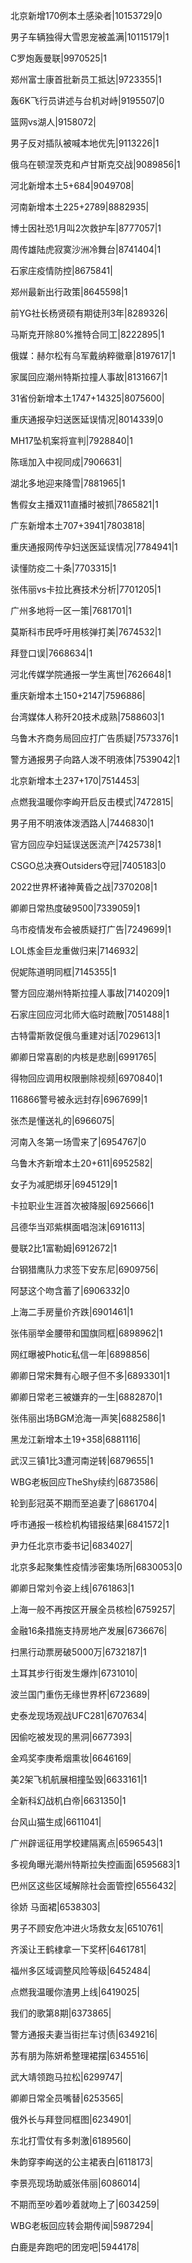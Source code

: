 北京新增170例本土感染者|10153729|0

男子车辆独得大雪恩宠被盖满|10115179|1

C罗炮轰曼联|9970525|1

郑州富士康首批新员工抵达|9723355|1

轰6K飞行员讲述与台机对峙|9195507|0

篮网vs湖人|9158072|

男子反对插队被喊本地优先|9113226|1

俄乌在顿涅茨克和卢甘斯克交战|9089856|1

河北新增本土5+684|9049708|

河南新增本土225+2789|8882935|

博士因社恐1月叫2次救护车|8777057|1

周传雄陆虎寂寞沙洲冷舞台|8741404|1

石家庄疫情防控|8675841|

郑州最新出行政策|8645598|1

前YG社长杨贤硕有期徒刑3年|8289326|

马斯克开除80%推特合同工|8222895|1

俄媒：赫尔松有乌军戴纳粹徽章|8197617|1

家属回应潮州特斯拉撞人事故|8131667|1

31省份新增本土1747+14325|8075600|

重庆通报孕妇送医延误情况|8014339|0

MH17坠机案将宣判|7928840|1

陈瑶加入中视同成|7906631|

湖北多地迎来降雪|7881965|1

售假女主播双11直播时被抓|7865821|1

广东新增本土707+3941|7803818|

重庆通报网传孕妇送医延误情况|7784941|1

读懂防疫二十条|7703315|1

张伟丽vs卡拉比赛技术分析|7701205|1

广州多地将一区一策|7681701|1

莫斯科市民呼吁用核弹打美|7674532|1

拜登口误|7668634|1

河北传媒学院通报一学生离世|7626648|1

重庆新增本土150+2147|7596886|

台湾媒体人称歼20技术成熟|7588603|1

乌鲁木齐商务局回应打广告质疑|7573376|1

警方通报男子向路人泼不明液体|7539042|1

北京新增本土237+170|7514453|

点燃我温暖你李峋开启反击模式|7472815|

男子用不明液体泼洒路人|7446830|1

官方回应孕妇延误送医流产|7425738|1

CSGO总决赛Outsiders夺冠|7405183|0

2022世界杯诸神黄昏之战|7370208|1

卿卿日常热度破9500|7339059|1

乌市疫情发布会被质疑打广告|7249699|1

LOL炼金巨龙重做归来|7146932|

倪妮陈道明同框|7145355|1

警方回应潮州特斯拉撞人事故|7140209|1

石家庄回应河北师大临时疏散|7051488|1

古特雷斯敦促俄乌重建对话|7029613|1

卿卿日常喜剧的内核是悲剧|6991765|

得物回应调用权限删除视频|6970840|1

116866警号被永远封存|6967699|1

张杰是懂送礼的|6966075|

河南入冬第一场雪来了|6954767|0

乌鲁木齐新增本土20+611|6952582|

女子为减肥绑牙|6945129|1

卡拉职业生涯首次被降服|6925666|1

吕德华当邓紫棋面唱泡沫|6916113|

曼联2比1富勒姆|6912672|1

台钢猎鹰队力求签下安东尼|6909756|

阿瑟这个吻含蓄了|6906332|0

上海二手房量价齐跌|6901461|1

张伟丽举金腰带和国旗同框|6898962|1

网红曝被Photic私信一年|6898856|

卿卿日常宋舞有心眼子但不多|6893301|1

卿卿日常老三被嫌弃的一生|6882870|1

张伟丽出场BGM沧海一声笑|6882586|1

黑龙江新增本土19+358|6881116|

武汉三镇1比3遭河南逆转|6879655|1

WBG老板回应TheShy续约|6873586|

轮到彭冠英不期而至追妻了|6861704|

呼市通报一核检机构错报结果|6841572|1

尹力任北京市委书记|6834027|

北京多起聚集性疫情涉密集场所|6830053|0

卿卿日常刘令姿上线|6761863|1

上海一般不再按区开展全员核检|6759257|

金融16条措施支持房地产发展|6736676|

扫黑行动票房破5000万|6732187|1

土耳其步行街发生爆炸|6731010|

波兰国门重伤无缘世界杯|6723689|

史泰龙现场观战UFC281|6707634|

因偷吃被发现的黑洞|6677393|

金鸡奖李庚希烟熏妆|6646169|

美2架飞机航展相撞坠毁|6633161|1

全新科幻战机白帝|6631350|1

台风山猫生成|6611041|

广州辟谣征用学校建隔离点|6596543|1

多视角曝光潮州特斯拉失控画面|6595683|1

巴州区这些区域解除社会面管控|6556432|

徐娇 马面裙|6538303|

男子不顾安危冲进火场救女友|6510761|

齐溪让王鹤棣拿一下奖杯|6461781|

福州多区域调整风险等级|6452484|

点燃我温暖你渣男上线|6419025|

我们的歌第8期|6373865|

警方通报夫妻当街拦车讨债|6349216|

苏有朋为陈妍希整理裙摆|6345516|

武大靖领跑马拉松|6299747|

卿卿日常全员嘴替|6253565|

俄外长与拜登同框图|6234901|

东北打雪仗有多刺激|6189560|

朱韵穿李峋送的公主裙表白|6118173|

李景亮现场助威张伟丽|6086014|

不期而至吵着吵着就吻上了|6034259|

WBG老板回应转会期传闻|5987294|

白鹿是奔跑吧的团宠吧|5944178|

